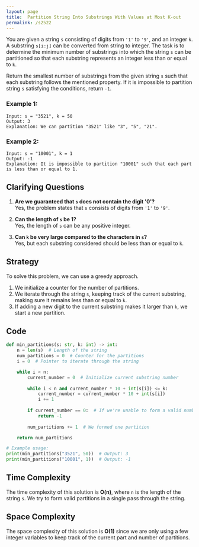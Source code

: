 ```yaml
---
layout: page
title:  Partition String Into Substrings With Values at Most K-out
permalink: /s2522
---
```


You are given a string `s` consisting of digits from `'1'` to `'9'`, and an integer `k`. A substring `s[i:j]` can be converted from string to integer. The task is to determine the minimum number of substrings into which the string `s` can be partitioned so that each substring represents an integer less than or equal to `k`.

Return the smallest number of substrings from the given string `s` such that each substring follows the mentioned property. If it is impossible to partition string `s` satisfying the conditions, return `-1`.

### Example 1:
```
Input: s = "3521", k = 50
Output: 3
Explanation: We can partition "3521" like "3", "5", "21".
```

### Example 2:
```
Input: s = "10001", k = 1
Output: -1
Explanation: It is impossible to partition "10001" such that each part is less than or equal to 1.
```

## Clarifying Questions

1. **Are we guaranteed that `s` does not contain the digit '0'?**  
   Yes, the problem states that `s` consists of digits from `'1'` to `'9'`.

2. **Can the length of `s` be 1?**  
   Yes, the length of `s` can be any positive integer.

3. **Can `k` be very large compared to the characters in `s`?**  
   Yes, but each substring considered should be less than or equal to `k`.

## Strategy

To solve this problem, we can use a greedy approach. 

1. We initialize a counter for the number of partitions.
2. We iterate through the string `s`, keeping track of the current substring, making sure it remains less than or equal to `k`.
3. If adding a new digit to the current substring makes it larger than `k`, we start a new partition.

## Code

```python
def min_partitions(s: str, k: int) -> int:
    n = len(s)  # Length of the string
    num_partitions = 0  # Counter for the partitions
    i = 0  # Pointer to iterate through the string

    while i < n:
        current_number = 0  # Initialize current substring number
        
        while i < n and current_number * 10 + int(s[i]) <= k:
            current_number = current_number * 10 + int(s[i])
            i += 1
            
        if current_number == 0:  # If we're unable to form a valid number
            return -1
        
        num_partitions += 1  # We formed one partition

    return num_partitions

# Example usage:
print(min_partitions("3521", 50))  # Output: 3
print(min_partitions("10001", 1))  # Output: -1
```

## Time Complexity

The time complexity of this solution is **O(n)**, where `n` is the length of the string `s`. We try to form valid partitions in a single pass through the string. 

## Space Complexity

The space complexity of this solution is **O(1)** since we are only using a few integer variables to keep track of the current part and number of partitions.